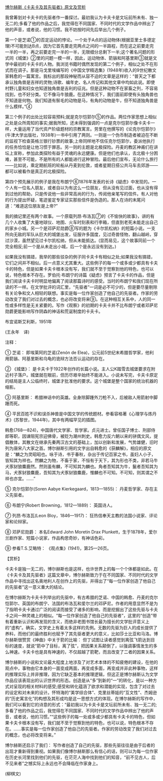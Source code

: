 [博尔赫斯《卡夫卡及其先驱者》原文及赏析](https://www.vrrw.net/wx/12276.html)

我曾筹划对卡夫卡的先驱者作一番探讨。最初我认为卡夫卡是文坛前所未有、独一无二的;多看了他的作品之后，我觉得在不同国家、不同时代的文学作品中辨出了他的声音，或者说，他的习惯。我不妨按时间先后举出几个例子。

第一个是芝诺①的否定运动的悖论。一个处于A点的运动物体(根据亚里士多德定理)不可能到达B点，因为它首先要走完两点之间的一半路程，而在这之前要走完一半的一半，再之前要走完一半的一半，无限细分总剩下一半;这个著名问题的形式同《城堡》②里的问题一模一样，因此，运动物体、箭镞和阿基里斯③就是文学中最初的卡夫卡的人物。我浏览书籍时偶然发现的第二个例子，相似之处不在形式而在调子。那是马戈里埃编写的《中国文学精选集》(1948年)收入的9世纪散文家韩愈的一篇寓言。我标出的那段神秘而从容不迫的文章是这样的：“普天之下都承认独角兽是吉祥的灵物;诗歌、编年史、名人传记和其他文章中均如此说。即使村野儿童和妇女也知道独角兽是吉利的征兆。但是这种动物不在家畜之列，不容易找到，也不好分类。它不像马牛狼鹿。在这种情况下，我们面前即使有头独角兽也不知道是何物。我们知道有鬃毛的动物是马，有角的动物是牛，但不知道独角兽是什么模样。”④

第三个例子的出处比较容易预料;就是克尔恺郭尔⑤的作品。两位作家思想上相似之处是众所周知的事实;据我所知，还未得到强调的一点是克尔恺郭尔像卡夫卡一样，大量运用了当代资产阶级题材的宗教寓言。劳里在他撰写的《论克尔恺郭尔》(牛津大学出版社，1938年)一书中引用了两则。一则是一个伪币制造者被迫在不断的监视下检查英格兰银行钞票的故事;上帝同样地不信任克尔恺郭尔，委派他执行的任务恰恰是让他习惯于罪恶。另一则的主题是北极探险。丹麦的教区神甫们在讲坛上宣称，参加此类探险有益于灵魂的永远健康。但是他们也承认，去北极十分困难，甚至不可能，不是所有的人都能进行这种冒险。最后他们宣布，无论什么旅行——比如说，乘定期航班的轮船从丹麦到伦敦，或者星期日搭公共马车去郊游——都可以被看作是真正的北极探险。



第四个预先展示的例子是我在布朗宁⑥1876年发表的长诗《疑虑》中发现的。一个人有一位名人朋友，或者自以为有这么一位朋友，但从没有见过面，也从没有得到过他的帮助，只是传说他一些非常高尚的行为，传阅他亲笔写的信件。有人对他的行为提出怀疑，笔迹鉴定专家证实那些信件是伪造的。那人在诗的末尾问道：“难道这位朋友是上帝?”

我的摘记里还有两个故事。一个原载列昂·布洛瓦⑦的《不愉快的故事》，讲的有几个人收集了大量地球仪、地图、火车时刻表和行李箱，但直到老死未能走出自己的家乡小城。另一个是邓萨尼勋爵⑧写的题为《卡尔凯松纳》的短篇小说。一支所向无敌的军队从巨大的城堡出发，征服许多国度，见过奇兽怪物，翻山越岭，穿过沙漠，虽然望见过卡尔凯松纳，但从未能抵达。(显而易见，这个故事同前一个完全相反;前一个是从未走出小城，后一个是永远没有到达。)

如果我没有搞错，我举的那些驳杂的例子同卡夫卡有相似之处;如果我没有搞错，它们之间并不相似。后一点意义尤其重大。这些例子的每一个或多或少都具有卡夫卡的特色，但是如果卡夫卡根本没有写，我们就不至于觉察到他的特色，也可以说，特色根本不存在。罗伯托·布朗宁的诗篇《疑虑》预言了卡夫卡的作品，但是我们阅读卡夫卡时明显地偏离了阅读那篇诗时的感受。当时的布朗宁和我们现在所读的不一样。在文学批评的词汇里，“先驱者”一词是必不可少的，但是要尽量剔除有关论争和文人相轻的联想。事实是每一位作家创造了他自己的先驱者。作家的劳动改变了我们对过去的概念，也必将改变将来⑨。在这种相互关系中，人的同一性或多样性是无关紧要的。写作《观察》的初期的卡夫卡并不比布朗宁或者邓萨尼勋爵更能影响写作阴森的神话和荒诞制度的卡夫卡。

布宜诺斯艾利斯，1951年

(王永年　译)

注释：

① 芝诺： 即埃莱阿的芝诺(Zenón de Elea)，公元前5世纪末希腊哲学家，他利用箭镞、阿基里斯和乌龟的诡辩方法否认运动的存在。

② 《城堡》： 是卡夫卡于1922年创作的长篇小说。主人公K踏雪去城堡要求在附近村子落户。城堡就在眼前，但历尽艰辛始终不能进入。小说未写完，卡夫卡原定的结局是主人公临终时，城堡才批准他的要求。这个城堡是整个国家的统治机器的缩影。

③ 阿基里斯： 希腊神话中的英雄。全身除脚踵外刀枪不入，后被敌人用箭射中脚踵而死。

④ 平民百姓不识和误杀神兽是中国文学的传统题材。参看容格著《心理学与炼丹术》(苏黎世，1944年)，其中有两幅罕见的插图。

韩愈(768—824)，中国唐代文学家、哲学家。贞元进士。曾任国子博士、刑部侍郎等职，因谏阻宪宗迎佛骨，被贬为潮州刺史。韩愈力反六朝以来的骈偶文风，提倡散体，其散文在继承先秦两汉古文的基础上，加以创新和发展，气势雄健，旧时列为唐宋八大家之首。博尔赫斯引用的文字出自韩愈的《获麟解》，相应的原文是：“麟之为灵昭昭也。咏于诗，书于春秋，杂出于传记百家之书，虽妇人小子，皆知其为祥也。然麟之为物，不畜于家，不恒有于天下，其为形也不类，非若马牛犬豕豺狼麋鹿然。然则虽有麟，不可知其为麟也。角者吾知其为牛，鬣者吾知其为马，犬豕豺狼麋鹿，吾知其为犬豕豺狼麋鹿，惟麟也不可知。不可知，则其谓之不祥也亦宜。……”

⑤ 克尔恺郭尔(Soren Aabye Kierkegaard，1813—1855)： 丹麦哲学家、存在主义先驱者。

⑥ 布朗宁(Robert Browning，1812—1889)： 英国诗人。

⑦ 列昂·布洛瓦(Leon Bloy，1846—1917)： 狂热信奉天主教的法国小说家、评论家和论辩家。

⑧ 邓萨尼勋爵： 本名Edward John Moretin Drax Plunkett，生于1878年，爱尔兰剧作家、短篇小说家，作品构思奇妙，有神话色彩。

⑨ 参看T.S.艾略特： 《观点集》(1941)，第25—26页。

【赏析】

卡夫卡是独一无二的，博尔赫斯也是这样，也许世界上的每一个个体都是如此。在《卡夫卡及其先驱者》这篇文章中，博尔赫斯致力于在不同国家、不同时代的文学作品中寻找出这名奥地利人在创作上的先驱，并得出了“每一位作家创造了他自己的先驱者”这一意义重大的结论。

在博尔赫斯为卡夫卡列举出的先驱中，有古希腊的芝诺、中国的韩愈、丹麦的克尔恺郭尔、英国的布朗宁、法国的布洛瓦和爱尔兰的邓萨尼。作者的用意显然不是为了指明卡夫卡通过广泛的阅读而接受了诸多的影响，而是挖掘出了这些先驱与卡夫卡之间一种灵魂上的相似。“每一位作家创造了他自己的先驱者”，这里的“创造”带有着重新认识和再发现的含义，而绝非老图书馆长最为擅长的文学批评意义上的“虚构”。确实，文学史上有着太多这样的先例。无数的先驱为巨人的成长提供了养料，而他们的最终胜利也赋予了其先驱者更大的意义，比如莎士比亚和马洛。博尔赫斯很赞赏《神曲》中关于箭的比喻： 但丁试图让读者感觉到离弦飞箭达到目标的速度，就说“箭中了目标，离了弦”，把因果关系颠倒了，以强调事情发生的多么神速。卡夫卡也是具有神速的，不仅超越了箭靶，而且改变了二者的因果关系。

博尔赫斯的小说和文论最大程度上地涉及了对艺术本体的不知疲倦的建设，在他的观点中，事物由它本身的一面变成两面，再变成多面，再变成并非此种事物，这样的推理实际上并非推理，因为它缺乏基本的推理逻辑，但这正是博尔赫斯认为文学作品应该表现出的认识世界的形态。创造是从“多”到新的“一”的转化，是以一种方式对呈现的相关材料的感受;感受和转化蕴涵了欲求和潜能的实现，包含了对过去的设定和对未来的设计。怀特海的“美学综合体”、克里丝蒂娃的“互文性”、杰姆逊的“历史寓言化”的构想及其形成均是这一思想方式的体现。在博尔赫斯的写作中，我们可以看到它的诗意的形式：“最初我以为卡夫卡是文坛前所未有、独一无二的;多看了他的作品之后，我觉得在不同国家、不同时代的文学作品中辨出了他的声音，或者说，他的习惯。”“这些例子的每一处或多或少都具有卡夫卡的特色，但如果卡夫卡根本没有写，我们就不至于觉察到他的特色，也可以说，特色根本不存在。……事实是每一位作家创造了他自己的先驱者。作家的劳动改变了我们对过去的概念，也必将改变将来。”

博尔赫斯还启示了我们： 写作者创造了自己的先驱，那些先驱往往是由于后者的出现才重新得到重视。如果我们像博尔赫斯那么有信心的话，则可以为每一位作家在历史长河里找到他们的先驱，在茫茫人海中找到他们的知音，“前不见古人，后不见来者”之憾实际上永远也不会降临在作家身上。

(柳棋文)

